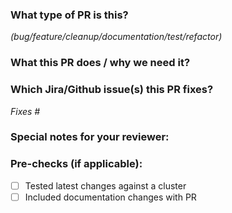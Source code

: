 ### What type of PR is this?
_(bug/feature/cleanup/documentation/test/refactor)_


### What this PR does / why we need it?

### Which Jira/Github issue(s) this PR fixes?

_Fixes #_

### Special notes for your reviewer:

### Pre-checks (if applicable):
- [ ] Tested latest changes against a cluster
- [ ] Included documentation changes with PR
